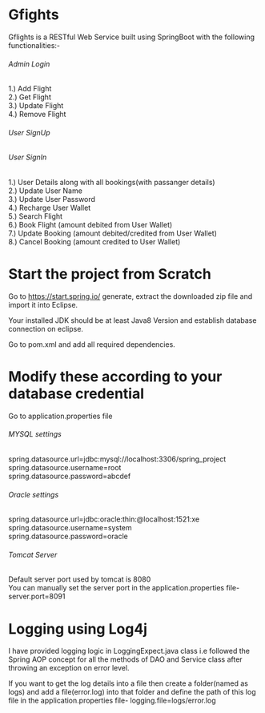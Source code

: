 # Gfights
Gflights is a RESTful Web Service built using SpringBoot with the following functionalities:- 
###### Admin Login
1.) Add Flight <br/>
2.) Get Flight <br/>
3.) Update Flight <br/>
4.) Remove Flight <br/>
###### User SignUp <br/>
###### User SignIn <br/>
1.) User Details along with all bookings(with passanger details) <br/>
2.) Update User Name <br/>
3.) Update User Password <br/>
4.) Recharge User Wallet <br/>
5.) Search Flight <br/>
6.) Book Flight (amount debited from User Wallet) <br/>
7.) Update Booking (amount debited/credited from User Wallet) <br/>
8.) Cancel Booking (amount credited to User Wallet) <br/>

# Start the project from Scratch
Go to https://start.spring.io/  generate, extract the downloaded zip file and import it into Eclipse. <br/>

Your installed JDK should be at least Java8 Version and establish database connection on eclipse. <br/>

Go to pom.xml and add all required dependencies.

# Modify these according to your database credential
Go to application.properties file
###### MYSQL settings
spring.datasource.url=jdbc:mysql://localhost:3306/spring_project <br/>
spring.datasource.username=root <br/>
spring.datasource.password=abcdef
###### Oracle settings
spring.datasource.url=jdbc:oracle:thin:@localhost:1521:xe <br/>
spring.datasource.username=system <br/>
spring.datasource.password=oracle
###### Tomcat Server
Default server port used by tomcat is 8080 <br/>
You can manually set the server port in the application.properties file- server.port=8091


# Logging using Log4j
I have provided logging logic in LoggingExpect.java class i.e followed the Spring AOP concept for all the methods of DAO and Service class after throwing an exception on error level. <br/>

If you want to get the log details into a file then create a folder(named as logs) and add a file(error.log) into that folder and define the path of this log file in the application.properties file- logging.file=logs/error.log
